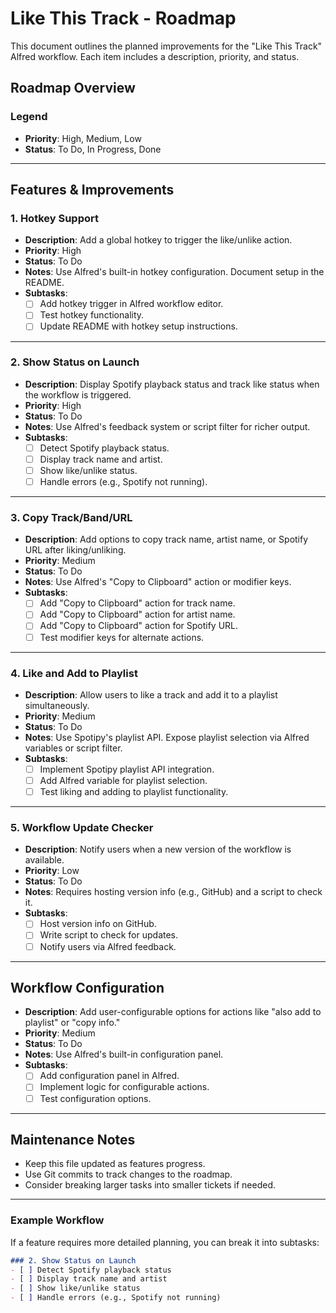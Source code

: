 # Like This Track - Roadmap

This document outlines the planned improvements for the "Like This Track" Alfred workflow. Each item includes a description, priority, and status.

## Roadmap Overview

### Legend
- **Priority**: High, Medium, Low
- **Status**: To Do, In Progress, Done

---

## Features & Improvements

### 1. Hotkey Support
- **Description**: Add a global hotkey to trigger the like/unlike action.
- **Priority**: High
- **Status**: To Do
- **Notes**: Use Alfred's built-in hotkey configuration. Document setup in the README.
- **Subtasks**:
  - [ ] Add hotkey trigger in Alfred workflow editor.
  - [ ] Test hotkey functionality.
  - [ ] Update README with hotkey setup instructions.

---

### 2. Show Status on Launch
- **Description**: Display Spotify playback status and track like status when the workflow is triggered.
- **Priority**: High
- **Status**: To Do
- **Notes**: Use Alfred's feedback system or script filter for richer output.
- **Subtasks**:
  - [ ] Detect Spotify playback status.
  - [ ] Display track name and artist.
  - [ ] Show like/unlike status.
  - [ ] Handle errors (e.g., Spotify not running).

---

### 3. Copy Track/Band/URL
- **Description**: Add options to copy track name, artist name, or Spotify URL after liking/unliking.
- **Priority**: Medium
- **Status**: To Do
- **Notes**: Use Alfred's "Copy to Clipboard" action or modifier keys.
- **Subtasks**:
  - [ ] Add "Copy to Clipboard" action for track name.
  - [ ] Add "Copy to Clipboard" action for artist name.
  - [ ] Add "Copy to Clipboard" action for Spotify URL.
  - [ ] Test modifier keys for alternate actions.

---

### 4. Like and Add to Playlist
- **Description**: Allow users to like a track and add it to a playlist simultaneously.
- **Priority**: Medium
- **Status**: To Do
- **Notes**: Use Spotipy's playlist API. Expose playlist selection via Alfred variables or script filter.
- **Subtasks**:
  - [ ] Implement Spotipy playlist API integration.
  - [ ] Add Alfred variable for playlist selection.
  - [ ] Test liking and adding to playlist functionality.

---

### 5. Workflow Update Checker
- **Description**: Notify users when a new version of the workflow is available.
- **Priority**: Low
- **Status**: To Do
- **Notes**: Requires hosting version info (e.g., GitHub) and a script to check it.
- **Subtasks**:
  - [ ] Host version info on GitHub.
  - [ ] Write script to check for updates.
  - [ ] Notify users via Alfred feedback.

---

## Workflow Configuration
- **Description**: Add user-configurable options for actions like "also add to playlist" or "copy info."
- **Priority**: Medium
- **Status**: To Do
- **Notes**: Use Alfred's built-in configuration panel.
- **Subtasks**:
  - [ ] Add configuration panel in Alfred.
  - [ ] Implement logic for configurable actions.
  - [ ] Test configuration options.

---

## Maintenance Notes
- Keep this file updated as features progress.
- Use Git commits to track changes to the roadmap.
- Consider breaking larger tasks into smaller tickets if needed.

---

### Example Workflow
If a feature requires more detailed planning, you can break it into subtasks:
```markdown
### 2. Show Status on Launch
- [ ] Detect Spotify playback status
- [ ] Display track name and artist
- [ ] Show like/unlike status
- [ ] Handle errors (e.g., Spotify not running)
```
